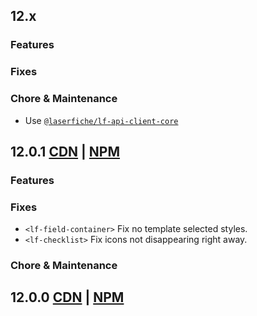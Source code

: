## 12.x

### Features

### Fixes

### Chore & Maintenance

- Use [`@laserfiche/lf-api-client-core`](https://github.com/Laserfiche/lf-api-client-core-js)

## 12.0.1 [CDN](https://cdn.jsdelivr.net/npm/@laserfiche/lf-ui-components@12.0.1/cdn/lf-ui-components.js) | [NPM](https://www.npmjs.com/package/@laserfiche/types-lf-ui-components/v/12.0.1)

### Features

### Fixes

- `<lf-field-container>` Fix no template selected styles.
- `<lf-checklist>` Fix icons not disappearing right away.

### Chore & Maintenance


## 12.0.0 [CDN](https://cdn.jsdelivr.net/npm/@laserfiche/lf-ui-components@12.0.0/cdn/lf-ui-components.js) | [NPM](https://www.npmjs.com/package/@laserfiche/types-lf-ui-components/v/12.0.0)

